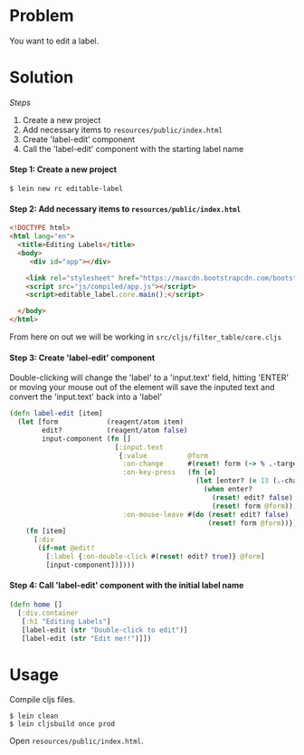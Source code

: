 # Problem

You want to edit a label.

# Solution

*Steps*

1. Create a new project
2. Add necessary items to `resources/public/index.html`
3. Create 'label-edit' component
4. Call the 'label-edit' component with the starting label name

#### Step 1: Create a new project

```
$ lein new rc editable-label
```

#### Step 2: Add necessary items to `resources/public/index.html`

```html
<!DOCTYPE html>
<html lang="en">
  <title>Editing Labels</title>
  <body>
     <div id="app"></div>

    <link rel="stylesheet" href="https://maxcdn.bootstrapcdn.com/bootstrap/4.0.0-alpha.6/css/bootstrap.min.css" integrity="sha384-rwoIResjU2yc3z8GV/NPeZWAv56rSmLldC3R/AZzGRnGxQQKnKkoFVhFQhNUwEyJ" crossorigin="anonymous">
    <script src="js/compiled/app.js"></script>
    <script>editable_label.core.main();</script>

  </body>
</html>
```

From here on out we will be working in `src/cljs/filter_table/core.cljs`

#### Step 3: Create 'label-edit' component

Double-clicking will change the 'label' to a 'input.text' field, hitting 'ENTER'
or moving your mouse out of the element will save the inputed text and convert
the 'input.text' back into a 'label'

```clojure
(defn label-edit [item]
  (let [form            (reagent/atom item)
        edit?           (reagent/atom false)
        input-component (fn []
                          [:input.text
                           {:value          @form
                            :on-change      #(reset! form (-> % .-target .-value))
                            :on-key-press   (fn [e]
                                              (let [enter? (= 13 (.-charCode e))]
                                                (when enter?
                                                  (reset! edit? false)
                                                  (reset! form @form))))
                            :on-mouse-leave #(do (reset! edit? false)
                                                 (reset! form @form))}])]
    (fn [item]
      [:div
       (if-not @edit?
         [:label {:on-double-click #(reset! edit? true)} @form]
         [input-component])])))
```
#### Step 4: Call 'label-edit' component with the initial label name

```clojure
(defn home []
  [:div.container
   [:h1 "Editing Labels"]
   [label-edit (str "Double-click to edit")]
   [label-edit (str "Edit me!!")]])
```

# Usage

Compile cljs files.

```
$ lein clean
$ lein cljsbuild once prod
```

Open `resources/public/index.html`.
